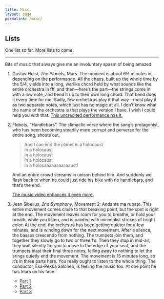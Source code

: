 ```yaml
---
title: Misc.
layout: page
permalink: /misc/
---
```


## Lists

One list so far. More lists to come. 

* * *

Bits of music that always give me an involuntary
spasm of being amazed.

1. Gustav Holst, _The Planets_, Mars. The moment is about 6½ minutes in,
   depending on the performance. All the chaos, built up the whole time by the
   5/4, yields into a long, warlike chord held by what sounds like the entire
   orchestra in fff, and then—here’s the part—the strings come in with a low
   note, and bend it up to their own long chord. That bend does it every time
   for me. Sadly, few orchestras play it that way—most play it as two separate
   notes, which just has no magic at all. I don’t know what the name of the
   orchestra is that plays the version I have. I wish I could help you with
   that.  [This uncredited performance has
   it.](http://www.youtube.com/watch?v=L0bcRCCg01I)

2. Flobots, “Handlebars”. The climactic verse where the song’s protagonist, who
   has been becoming steadily more corrupt and perverse for the entire song,
   shouts out,

   > And I can end the planet in a holocaust  
   > In a holocaust  
   > In a holocaust  
   > In a holocaust  
   > In a holocaaaaaaaaaaaust!

   And an entire crowd screams in unison behind him. And suddenly we flash back
   to when he could just ride his bike with no handlebars, and that’s the end.  

   [The music video enhances it even more.](http://www.youtube.com/watch?v=AuK2A1ZqoWs)

3. Jean Sibelius, _2nd Symphony_, Movement 2: Andante ma rubato. This entire
   movement comes close to that breaking point, but the spot is right at the
   end. The movement leaves room for you to breathe, or hold your breath, while
   you listen, and is painted with minimalist strokes of bright color. At the
   end, the orchestra has been getting quieter for a few minutes, and is
   winding down for the next movement. After a silence, the basses crescendo
   from nothing. The trumpets join them, and together they slowly go to two or
   three f’s. Then they stop in mid-air, they wait silently for you to move to
   the edge of your seat, and the trumpets blast their final three notes,
   falling away to nothing to let the srings quietly end the movement.  The
   movement is 15 minutes long, so it’s in three parts here. You really ought
   to listen to the whole thing. The conductor, Esa-Pekka Salonen, is feeling
   the music too. At one point he has tears on his face.

   * [Part 1](http://www.youtube.com/watch?v=jHv4CNAVmPg)
   * [Part 2](http://www.youtube.com/watch?v=hSVMdCqwP7k)
   * [Part 3](http://www.youtube.com/watch?v=zgFBE2Yz6Kg)
